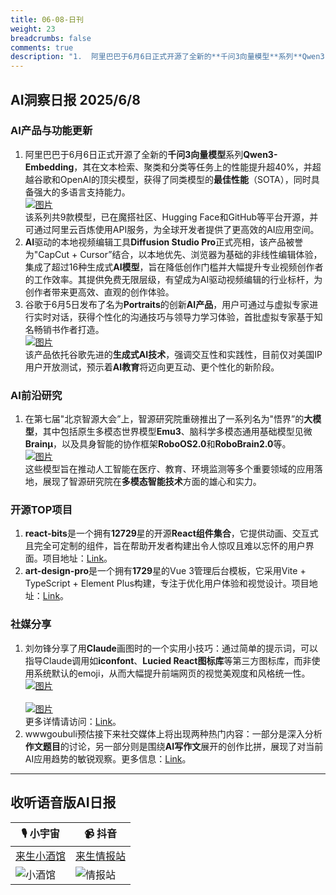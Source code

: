 ```yaml
---
title: 06-08-日刊
weight: 23
breadcrumbs: false
comments: true
description: "1.  阿里巴巴于6月6日正式开源了全新的**千问3向量模型**系列**Qwen3-Embedding**，其在文本检索、聚类和分类等任务上的性能提升超40%，并超越谷歌和OpenAI的顶尖模型，获得了同类模型的**最佳性能**（SOTA），同时具备强大的多语言支持能力。 <br/> [![图片]("
---
```


## AI洞察日报 2025/6/8

### **AI产品与功能更新**
1.  阿里巴巴于6月6日正式开源了全新的**千问3向量模型**系列**Qwen3-Embedding**，其在文本检索、聚类和分类等任务上的性能提升超40%，并超越谷歌和OpenAI的顶尖模型，获得了同类模型的**最佳性能**（SOTA），同时具备强大的多语言支持能力。 <br/> [![图片](https://pic.chinaz.com/picmap/202504151007236218_3.jpg)](https://pic.chinaz.com/picmap/202504151007236218_3.jpg) <br/> 该系列共9款模型，已在魔搭社区、Hugging Face和GitHub等平台开源，并可通过阿里云百炼使用API服务，为全球开发者提供了更高效的AI应用空间。
2.  **AI**驱动的本地视频编辑工具**Diffusion Studio Pro**正式亮相，该产品被誉为"CapCut + Cursor”结合，以本地优先、浏览器为基础的非线性编辑体验，集成了超过16种生成式**AI模型**，旨在降低创作门槛并大幅提升专业视频创作者的工作效率。其提供免费无限层级，有望成为AI驱动视频编辑的行业标杆，为创作者带来更高效、直观的创作体验。
3.  谷歌于6月5日发布了名为**Portraits**的创新**AI产品**，用户可通过与虚拟专家进行实时对话，获得个性化的沟通技巧与领导力学习体验，首批虚拟专家基于知名畅销书作者打造。 <br/> [![图片](https://upload.chinaz.com/2025/0606/6388480752743547666381573.png)](https://upload.chinaz.com/2025/0606/6388480752743547666381573.png) <br/> 该产品依托谷歌先进的**生成式AI技术**，强调交互性和实践性，目前仅对美国IP用户开放测试，预示着**AI教育**将迈向更互动、更个性化的新阶段。

### **AI前沿研究**
1.  在第七届"北京智源大会”上，智源研究院重磅推出了一系列名为"悟界”的**大模型**，其中包括原生多模态世界模型**Emu3**、脑科学多模态通用基础模型见微**Brainμ**，以及具身智能的协作框架**RoboOS2.0**和**RoboBrain2.0**等。 <br/> [![图片](https://pic.chinaz.com/picmap/202307211343352678_2.jpg)](https://pic.chinaz.com/picmap/202307211343352678_2.jpg) <br/> 这些模型旨在推动人工智能在医疗、教育、环境监测等多个重要领域的应用落地，展现了智源研究院在**多模态智能技术**方面的雄心和实力。

### **开源TOP项目**
1.  **react-bits**是一个拥有**12729**星的开源**React组件集合**，它提供动画、交互式且完全可定制的组件，旨在帮助开发者构建出令人惊叹且难以忘怀的用户界面。项目地址：[Link](https://github.com/DavidHDev/react-bits)。
2.  **art-design-pro**是一个拥有**1729**星的Vue 3管理后台模板，它采用Vite + TypeScript + Element Plus构建，专注于优化用户体验和视觉设计。项目地址：[Link](https://github.com/Daymychen/art-design-pro)。

### **社媒分享**
1.  刘勿锋分享了用**Claude**画图时的一个实用小技巧：通过简单的提示词，可以指导Claude调用如**iconfont**、**Lucied React图标库**等第三方图标库，而非使用系统默认的emoji，从而大幅提升前端网页的视觉美观度和风格统一性。 <br/> [![图片](https://cdnv2.ruguoapp.com/Fmks9yCJBJ1rO-T5g9BP9epCxci-v3.png)](https://cdnv2.ruguoapp.com/Fmks9yCJBJ1rO-T5g9BPepCxci-v3.png) <br/> <br/> [![图片](https://cdnv2.ruguoapp.com/FqkHGytOOk8dLy3WejWlcbSLAIBqv3.png)](https://cdnv2.ruguoapp.com/FqkHGytOOk8dLy3WejWlcbSLAIBqv3.png) <br/> 更多详情请访问：[Link](https://m.okjike.com/originalPosts/68444463dfa0f1ef3adbbf9b)。
2.  wwwgoubuli预估接下来社交媒体上将出现两种热门内容：一部分是深入分析**作文题目**的讨论，另一部分则是围绕**AI写作文**展开的创作比拼，展现了对当前AI应用趋势的敏锐观察。更多信息：[Link](https://x.com/wwwgoubuli/status/1931206161044484395)。

---

## **收听语音版AI日报**

| 🎙️ **小宇宙** | 📹 **抖音** |
| --- | --- |
| [来生小酒馆](https://www.xiaoyuzhoufm.com/podcast/683c62b7c1ca9cf575a5030e)  |   [来生情报站](https://www.douyin.com/user/MS4wLjABAAAAwpwqPQlu38sO38VyWgw9ZjDEnN4bMR5j8x111UxpseHR9DpB6-CveI5KRXOWuFwG)| 
| ![小酒馆](https://s1.imagehub.cc/images/2025/06/24/f959f7984e9163fc50d3941d79a7f262.md.png) | ![情报站](https://s1.imagehub.cc/images/2025/06/24/7fc30805eeb831e1e2baa3a240683ca3.md.png) |